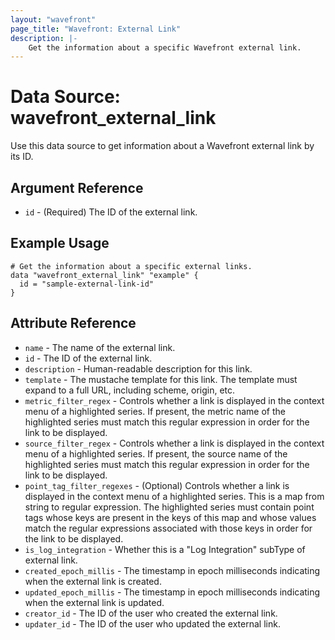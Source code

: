```yaml
---
layout: "wavefront"
page_title: "Wavefront: External Link"
description: |-
    Get the information about a specific Wavefront external link.
---
```


# Data Source: wavefront_external_link

Use this data source to get information about a Wavefront external link by its ID.

## Argument Reference
* `id` - (Required) The ID of the external link.

## Example Usage

```hcl
# Get the information about a specific external links.
data "wavefront_external_link" "example" {
  id = "sample-external-link-id"
}
```

## Attribute Reference

* `name` - The name of the external link.
* `id` -  The ID of the external link.
* `description` - Human-readable description for this link.
* `template` - The mustache template for this link. The template must expand to a full URL, including scheme, origin, etc.
* `metric_filter_regex` - Controls whether a link is displayed in the context menu of a highlighted series. If present, the metric name of the highlighted series must match this regular expression in order for the link to be displayed.
* `source_filter_regex` - Controls whether a link is displayed in the context menu of a highlighted series. If present, the source name of the highlighted series must match this regular expression in order for the link to be displayed.
* `point_tag_filter_regexes` - (Optional) Controls whether a link is displayed in the context menu of a highlighted
      series. This is a map from string to regular expression. The highlighted series must contain point tags whose
      keys are present in the keys of this map and whose values match the regular expressions associated with those
      keys in order for the link to be displayed.
* `is_log_integration` - Whether this is a "Log Integration" subType of external link.
* `created_epoch_millis` - The timestamp in epoch milliseconds indicating when the external link is created.
* `updated_epoch_millis` - The timestamp in epoch milliseconds indicating when the external link is updated.
* `creator_id` - The ID of the user who created the external link.
* `updater_id` - The ID of the user who updated the external link.
